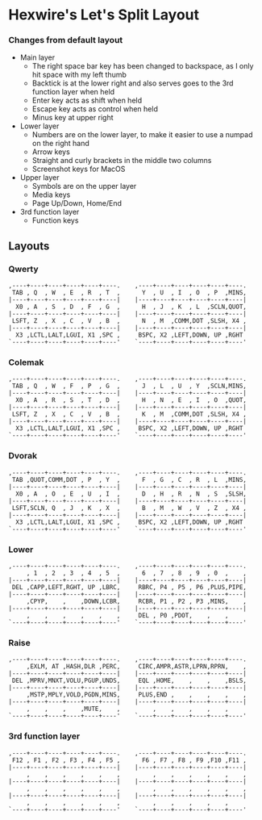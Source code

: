 Hexwire's Let's Split Layout
============================

### Changes from default layout

- Main layer
    - The right space bar key has been changed to backspace, as I only hit space with my left thumb
    - Backtick is at the lower right and also serves goes to the 3rd function layer when held
    - Enter key acts as shift when held
    - Escape key acts as control when held
    - Minus key at upper right
- Lower layer
    - Numbers are on the lower layer, to make it easier to use a numpad on the right hand
    - Arrow keys
    - Straight and curly brackets in the middle two columns
    - Screenshot keys for MacOS
- Upper layer
    - Symbols are on the upper layer
    - Media keys
    - Page Up/Down, Home/End
- 3rd function layer
    - Function keys

## Layouts

### Qwerty

```
,----+----+----+----+----+----.    ,----+----+----+----+----+----.
 TAB , Q  , W  , E  , R  , T  ,      Y  , U  , I  , O  , P  ,MINS,
|----+----+----+----+----+----|    |----+----+----+----+----+----|
  X0 , A  , S  , D  , F  , G  ,      H  , J  , K  , L  ,SCLN,QUOT,
|----+----+----+----+----+----|    |----+----+----+----+----+----|
 LSFT, Z  , X  , C  , V  , B  ,      N  , M  ,COMM,DOT ,SLSH, X4 ,
|----+----+----+----+----+----|    |----+----+----+----+----+----|
  X3 ,LCTL,LALT,LGUI, X1 ,SPC ,     BSPC, X2 ,LEFT,DOWN, UP ,RGHT
`----+----+----+----+----+----'    `----+----+----+----+----+----'
```

### Colemak

```
,----+----+----+----+----+----.    ,----+----+----+----+----+----.
 TAB , Q  , W  , F  , P  , G  ,      J  , L  , U  , Y  ,SCLN,MINS,
|----+----+----+----+----+----|    |----+----+----+----+----+----|
  X0 , A  , R  , S  , T  , D  ,      H  , N  , E  , I  , O  ,QUOT,
|----+----+----+----+----+----|    |----+----+----+----+----+----|
 LSFT, Z  , X  , C  , V  , B  ,      K  , M  ,COMM,DOT ,SLSH, X4 ,
|----+----+----+----+----+----|    |----+----+----+----+----+----|
  X3 ,LCTL,LALT,LGUI, X1 ,SPC ,     BSPC, X2 ,LEFT,DOWN, UP ,RGHT
`----+----+----+----+----+----'    `----+----+----+----+----+----'
```

### Dvorak

```
,----+----+----+----+----+----.    ,----+----+----+----+----+----.
 TAB ,QUOT,COMM,DOT , P  , Y  ,      F  , G  , C  , R  , L  ,MINS,
|----+----+----+----+----+----|    |----+----+----+----+----+----|
  X0 , A  , O  , E  , U  , I  ,      D  , H  , R  , N  , S  ,SLSH,
|----+----+----+----+----+----|    |----+----+----+----+----+----|
 LSFT,SCLN, Q  , J  , K  , X  ,      B  , M  , W  , V  , Z  , X4 ,
|----+----+----+----+----+----|    |----+----+----+----+----+----|
  X3 ,LCTL,LALT,LGUI, X1 ,SPC ,     BSPC, X2 ,LEFT,DOWN, UP ,RGHT
`----+----+----+----+----+----'    `----+----+----+----+----+----'
```

### Lower

```
,----+----+----+----+----+----.    ,----+----+----+----+----+----.
     , 1  , 2  , 3  , 4  , 5  ,      6  , 7  , 8  , 9  , 0  ,    ,
|----+----+----+----+----+----|    |----+----+----+----+----+----|
 DEL ,CAPP,LEFT,RGHT, UP ,LBRC,     RBRC, P4 , P5 , P6 ,PLUS,PIPE,
|----+----+----+----+----+----|    |----+----+----+----+----+----|
     ,CPYP,    ,    ,DOWN,LCBR,     RCBR, P1 , P2 , P3 ,MINS,    ,
|----+----+----+----+----+----|    |----+----+----+----+----+----|
     ,    ,    ,    ,    ,    ,     DEL , P0 ,PDOT,    ,    ,   
`----+----+----+----+----+----'    `----+----+----+----+----+----'
```

### Raise

```
,----+----+----+----+----+----.    ,----+----+----+----+----+----.
     ,EXLM, AT ,HASH,DLR ,PERC,     CIRC,AMPR,ASTR,LPRN,RPRN,    ,
|----+----+----+----+----+----|    |----+----+----+----+----+----|
 DEL ,MPRV,MNXT,VOLU,PGUP,UNDS,     EQL ,HOME,    ,    ,    ,BSLS,
|----+----+----+----+----+----|    |----+----+----+----+----+----|
     ,MSTP,MPLY,VOLD,PGDN,MINS,     PLUS,END ,    ,    ,    ,    ,
|----+----+----+----+----+----|    |----+----+----+----+----+----|
     ,    ,    ,    ,MUTE,    ,         ,    ,    ,    ,    ,    
`----+----+----+----+----+----'    `----+----+----+----+----+----'
```

### 3rd function layer

```
,----+----+----+----+----+----.    ,----+----+----+----+----+----.
 F12 , F1 , F2 , F3 , F4 , F5 ,      F6 , F7 , F8 , F9 ,F10 ,F11 ,
|----+----+----+----+----+----|    |----+----+----+----+----+----|
     ,    ,    ,    ,    ,    ,         ,    ,    ,    ,    ,    ,
|----+----+----+----+----+----|    |----+----+----+----+----+----|
     ,    ,    ,    ,    ,    ,         ,    ,    ,    ,    ,    ,
|----+----+----+----+----+----|    |----+----+----+----+----+----|
     ,    ,    ,    ,    ,    ,         ,    ,    ,    ,    ,   
`----+----+----+----+----+----'    `----+----+----+----+----+----'
```
